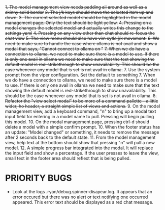 ~~1. The model management view needs padding all around as well as a skinny solid border~~
~~2. The j/k keys should move the selected item up and down.~~
~~3. The current selected model should be highlighted in the model management page. Only the text should be light yellow.~~
~~4. Pressing <enter> on a model changes the selected model and actually writes this change to the settings yaml~~
~~4. Pressing <esc> on any view other than chat should re-focus the chat view~~
~~5. The view menu should also have vim sytle j/k movement.~~
~~6. We need to make sure to handle the case where ollama is not avail and show a modal that says, "Cannot connect to ollama on <configured url>"~~
~~7. When we do have a connection to ollama, we need to make sure there is a model to use. If there is only one avail in ollama we need to make sure that the text showing the default model is red-strikethrough to show unavailability. This should be the case whenever any model that is set is not avail in ollama.~~
7. Use the system prompt from the viper configuration. Set the default to something 
7. When we do have a connection to ollama, we need to make sure there is a model to use. If there is only one avail in ollama we need to make sure that the text showing the default model is red-strikethrough to show unavailability. This should be the case whenever any model that is set is not avail in ollama.
~~8. Refactor the "view select modal" to be more of a command pallette - a little wider, ho header, a straight simple list of views and actions.~~
9. On the model management view, add a keyboard command, "n" to bring up a modal text input field for entering in a model name to pull. Pressing <enter> will begin pulling this model.
10. On the modal management page, pressing ctrl-d should delete a model with a simple confirm prompt.
10. When the footer status has an update: "Model changed" or something, it needs to remove the message after 2 seconds back to the default state.
11. From the model management view, help text at the bottom should show that pressing "n" will pull a new model.
12. A simple progress bar integrated into the modal. It will replace the input field and show a percentage. If the user presses <esc> to leave the view, small text in the footer area should reflext that <model> is being pulled.

# PRIORITY BUGS
-  Look at the logs .ryan/debug.spinner-disapear.log. It appears that an error occured but there was no alert or text notifying one occurred appeared. This error text should be displayed as a red chat message.